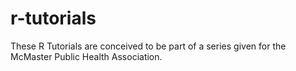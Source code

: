 # r-tutorials
These R Tutorials are conceived to be part of a series given for the McMaster Public Health Association.
